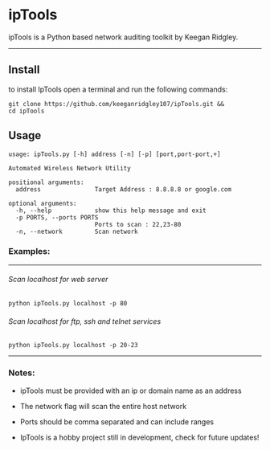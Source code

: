 # ipTools

 ipTools is a Python based network auditing toolkit by Keegan Ridgley.
 
---

## Install

to install IpTools open a terminal and run the following commands:

``` 
git clone https://github.com/keeganridgley107/ipTools.git &&
cd ipTools
```



## Usage

```
usage: ipTools.py [-h] address [-n] [-p] [port,port-port,+]

Automated Wireless Network Utility

positional arguments:
  address               Target Address : 8.8.8.8 or google.com

optional arguments:
  -h, --help            show this help message and exit
  -p PORTS, --ports PORTS
                        Ports to scan : 22,23-80
  -n, --network         Scan network
  ```
  
### Examples:

---

###### Scan localhost for web server 

```python ipTools.py localhost -p 80```

###### Scan localhost for ftp, ssh and telnet services 

```python ipTools.py localhost -p 20-23```

---

### Notes:

- ipTools must be provided with an ip or domain name as an address

- The network flag will scan the entire host network

- Ports should be comma separated and can include ranges 

- IpTools is a hobby project still in development, check for future updates! 

